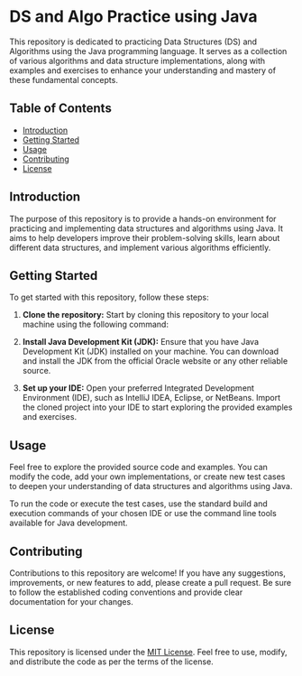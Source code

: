 # DS and Algo Practice using Java

This repository is dedicated to practicing Data Structures (DS) and Algorithms using the Java programming language. It serves as a collection of various algorithms and data structure implementations, along with examples and exercises to enhance your understanding and mastery of these fundamental concepts.

## Table of Contents

- [Introduction](#introduction)
- [Getting Started](#getting-started)
- [Usage](#usage)
- [Contributing](#contributing)
- [License](#license)

## Introduction

The purpose of this repository is to provide a hands-on environment for practicing and implementing data structures and algorithms using Java. It aims to help developers improve their problem-solving skills, learn about different data structures, and implement various algorithms efficiently.

## Getting Started

To get started with this repository, follow these steps:

1. **Clone the repository:** Start by cloning this repository to your local machine using the following command:

2. **Install Java Development Kit (JDK):** Ensure that you have Java Development Kit (JDK) installed on your machine. You can download and install the JDK from the official Oracle website or any other reliable source.

3. **Set up your IDE:** Open your preferred Integrated Development Environment (IDE), such as IntelliJ IDEA, Eclipse, or NetBeans. Import the cloned project into your IDE to start exploring the provided examples and exercises.

## Usage

Feel free to explore the provided source code and examples. You can modify the code, add your own implementations, or create new test cases to deepen your understanding of data structures and algorithms using Java.

To run the code or execute the test cases, use the standard build and execution commands of your chosen IDE or use the command line tools available for Java development.

## Contributing

Contributions to this repository are welcome! If you have any suggestions, improvements, or new features to add, please create a pull request. Be sure to follow the established coding conventions and provide clear documentation for your changes.

## License

This repository is licensed under the [MIT License](LICENSE). Feel free to use, modify, and distribute the code as per the terms of the license.

